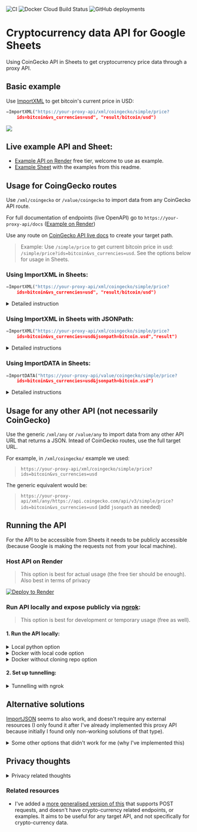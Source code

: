 ![CI](https://github.com/artdgn/crypto-sheets-api/workflows/CI/badge.svg) ![Docker Cloud Build Status](https://img.shields.io/docker/cloud/build/artdgn/crypto-sheets-api?label=dockerhub&logo=docker) ![GitHub deployments](https://img.shields.io/github/deployments/artdgn/crypto-sheets-api/crypto-sheets-api?label=render&logo=render)

# Cryptocurrency data API for Google Sheets  
Using CoinGecko API in Sheets to get cryptocurrency price data through a proxy API.

## Basic example

Use [ImportXML](https://support.google.com/docs/answer/3093342?hl=en) to get bitcoin's current price in USD:
```py
=ImportXML("https://your-proxy-api/xml/coingecko/simple/price?
    ids=bitcoin&vs_currencies=usd", "result/bitcoin/usd")
```
 
![](https://artdgn.github.io/images/crypto-sheets-api.gif)


## Live example API and Sheet:
- [Example API on Render](https://crypto-sheets-api.onrender.com) free tier, welcome to use as example. 
- [Example Sheet](https://docs.google.com/spreadsheets/d/1cY8n9s1QnW7HQuMdJjihjpKlVSit2kRAT7oe7lFySLg/edit?usp=sharing) with the examples from this readme.

## Usage for CoingGecko routes
Use `/xml/coingecko` or `/value/coingecko` to import data from any CoinGecko API route.

For full documentation of endpoints (live OpenAPI) go to `https://your-proxy-api/docs` ([Example on Render](https://crypto-sheets-api.onrender.com/docs))

Use any route on [CoinGecko API live docs](https://www.coingecko.com/ja/api#explore-api) to create your target path.

> Example: Use `/simple/price` to get current bitcoin price in usd: `/simple/price?ids=bitcoin&vs_currencies=usd`. See the options below for usage in Sheets.

### Using ImportXML in Sheets: 
```py
=ImportXML("https://your-proxy-api/xml/coingecko/simple/price?
    ids=bitcoin&vs_currencies=usd", "result/bitcoin/usd")
```
<details><summary> Detailed instruction </summary>

> Xpath expression can be used more easilty since the full XML is directly visible as output of the proxy API.

1. Check the proxy API's output XML by going to the proxy URL (e.g. `https://your-proxy-api/xml/coingecko/simple/price?ids=bitcoin&vs_currencies=usd` in the browser)
2. Use [XPath syntax](https://www.w3schools.com/xml/xpath_syntax.asp) to create an XPath expression to extract your data (example: `result/bitcoin/usd`)

</details>


### Using ImportXML in Sheets with JSONPath: 
```py
=ImportXML("https://your-proxy-api/xml/coingecko/simple/price?
    ids=bitcoin&vs_currencies=usd&jsonpath=bitcoin.usd","result")
```
<details><summary> Detailed instructions</summary>

> JSONPath should be preferred because not every valid JSON can be converted into XML (e.g. if some keys start with numbers).

1. Check CoinGecko's output JSON by going to the target URL in the browser (example: `https://api.coingecko.com/api/v3/simple/price?ids=bitcoin&vs_currencies=usd`).
2. Use [JSONPath syntax](https://restfulapi.net/json-jsonpath/) to create a JSONPath expression to get to your value (example: `bitcoin.usd`).

</details>

### Using ImportDATA in Sheets: 
```py
=ImportDATA("https://your-proxy-api/value/coingecko/simple/price?
    ids=bitcoin&vs_currencies=usd&jsonpath=bitcoin.usd")
```
<details><summary> Detailed instructions</summary>

> ImportDATA is limited to 50 calls per sheet, so should be used in small sheets only.

The `/value/coingecko` endpoint can be used to return just the value as plain text which allows using ImportDATA Sheets function instead of ImportXML.

Follow the same steps as for JSONPath with ImportXML above, but use a `/value/coingecko` proxy route and ImportDATA instead of ImportXML.

</details>

## Usage for any other API (not necessarily CoinGecko)
Use the generic `/xml/any` or `/value/any` to import data from any other API URL that returns a JSON. Intead of CoinGecko routes, use the full target URL. 

For example, in `/xml/coingecko/` example we used:
> `https://your-proxy-api/xml/coingecko/simple/price?ids=bitcoin&vs_currencies=usd`

The generic equivalent would be: 
> `https://your-proxy-api/xml/any/https://api.coingecko.com/api/v3/simple/price?ids=bitcoin&vs_currencies=usd` (add `jsonpath` as needed)


## Running the API
For the API to be accessible from Sheets it needs to be publicly accessible 
(because Google is making the requests not from your local machine).

### Host API on Render
> This option is best for actual usage (the free tier should be enough). Also best in terms of privacy

[![Deploy to Render](https://render.com/images/deploy-to-render-button.svg)](https://render.com/deploy?repo=https://github.com/artdgn/crypto-sheets-api)


### Run API locally and expose publicly via [ngrok](https://ngrok.com/):
> This option is best for development or temporary usage (free as well).

#### 1. Run the API locally:
<details><summary> Local python option </summary>

1. Install in local virtual env after cloning: `make install`
2. Run local server: `make server`

</details>

<details><summary> Docker with local code option </summary>

1. After cloning: `make docker-server`

</details>
    
    
<details><summary> Docker without cloning repo option </summary>

1. `docker run -it --rm -p 9000:9000 artdgn/crypto-sheets-api` (or `-p 1234:9000` to run on different port)

</details>

#### 2. Set up tunnelling: 
<details><summary> Tunnelling with ngrok </summary>

- After [setting up an ngrok account and local client](https://ngrok.com/download):
- Run `/path/to/ngrok http <port-number>` to run ngrok (e.g. `~/ngrok/ngrok http 9000` 
    if ngrok lives in `~/ngrok/` and you're using the default port of 9000. If you have the local 
    repo, you can also just `make ngrok` to run this command.
    
</details>

## Alternative solutions
[ImportJSON](https://github.com/bradjasper/ImportJSON) seems to also work, and doesn't require 
any external resources (I only found it after I've already implemented this proxy API because initially I found only non-working solutions of that type).

<details><summary>Some other options that didn't work for me (why I've implemented this)</summary>

- [CRYPTOFINANCE](https://cryptofinance.ai) stopped working. In general trying many of the Google App Scripts solutions (like [IMPORTJSON](https://github.com/qeet/IMPORTJSONAPI) or like the updated CRYPTOFINANCE) didn't work for me because of Auth issues.
- Other Google Sheet add-ons like [Apipheny](https://apipheny.io/) were either paid or required API keys (so registration, or additional Yak-Shaving).
</details>


## Privacy thoughts
<details><summary>Privacy related thoughts</summary>

TL;DR: probably best to host your own.

1. I don't think there's a way to know which accounts are making any of the requests.
2. Hosting your own proxy API (e.g. on Render) is probably the best option since your requests will be visible only to your proxy (and Render).
3. Hosting a local proxy API via tunnelling (the "ngrok" option) will mean that requests to CoinGecko (or any other API you're using through this) will come from your machine.
4. Using my example deployment means that I can see the request parameters in the logs (but with no idea about the google accounts).

</details>


### Related resources
- I've added a [more generalised version of this](https://github.com/artdgn/sheets-import-json-api) that supports POST requests, and doesn't have crypto-currency related endpoints, or examples. It aims to be useful for any target API, and not specifically for crypto-currency data.
